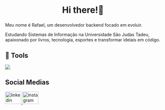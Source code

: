 <h1 align="center">Hi there!👋</h1>

###

<p align="left">Meu nome é Rafael, um desenvolvedor backend focado em evoluir.

Estudando Sistemas de Informação na Universidade São Judas Tadeu, apaixonado por livros, tecnologia, esportes e transformar ideiais em código.</p>


## 🔧 Tools

  <img src="https://skillicons.dev/icons?i=html,css,js,nodejs,ts,py,prisma,docker,git" />

<h2 align="left">Social Medias</h2>

<div align="left">
  <a href="https://www.linkedin.com/in/rafasousa1" target="_blank">
    <img src="https://raw.githubusercontent.com/maurodesouza/profile-readme-generator/master/src/assets/icons/social/linkedin/default.svg" width="52" height="40" alt="linkedin logo"  />
  </a>
  <a href="https://www.instagram.com/rafa_ssd" target="_blank">
    <img src="https://raw.githubusercontent.com/maurodesouza/profile-readme-generator/master/src/assets/icons/social/instagram/default.svg" width="52" height="40" alt="instagram logo"  />
  </a>
</div>
